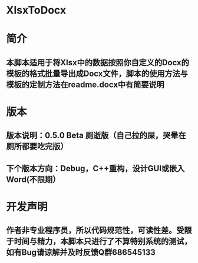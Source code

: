 # XlsxToDocx
# 简介
## 本脚本适用于将Xlsx中的数据按照你自定义的Docx的模板的格式批量导出成Docx文件，脚本的使用方法与模板的定制方法在readme.docx中有简要说明
# 版本
## 版本说明：0.5.0 Beta 厕逝版（自己拉的屎，哭晕在厕所都要吃完版）
## 下个版本方向：Debug，C++重构，设计GUI或嵌入Word(不限期）
# 开发声明
## 作者非专业程序员，所以代码规范性，可读性差。受限于时间与精力，本脚本只进行了不算特别系统的测试，如有Bug请谅解并及时反馈Q群686545133
